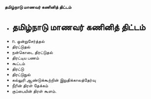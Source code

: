 **தமிழ்நாடு மாணவர் கணினித் திட்டம்**
- # தமிழ்நாடு மாணவர் கணினித் திட்டம்
- n. ஒன்றுசேர்த்தல்
- திரட்டுதல்
- நன்கொடை திரட்டுதல்
- திரட்டிய பணம்
- கூட்டம்
- திரட்டு
- திரட்டுநுல்
- கல்லுரி ஆண்டுக்கூற்றின் இறுதிக்காலத்தேர்வு
- நீரின் திரள் தேக்கம்
- குப்பையின் திரள் கூளம்.


